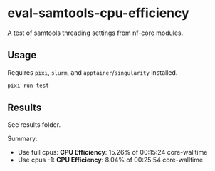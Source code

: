 # eval-samtools-cpu-efficiency

A test of samtools threading settings from nf-core modules.

## Usage

Requires `pixi`, `slurm`, and `apptainer`/`singularity` installed.

```bash
pixi run test
```

## Results

See results folder.

Summary:

- Use full cpus: **CPU Efficiency**: 15.26% of 00:15:24 core-walltime
- Use cpus -1: **CPU Efficiency**: 8.04% of 00:25:54 core-walltime